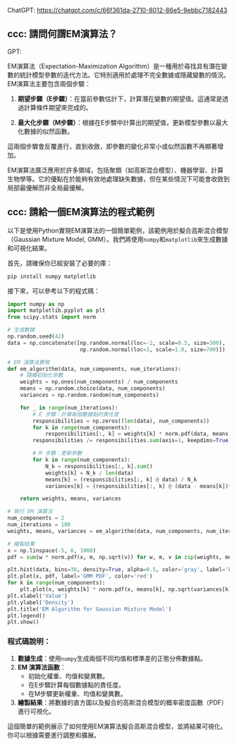 ChatGPT: https://chatgpt.com/c/66f361da-2710-8012-86e5-9ebbc7182443

## ccc: 請問何謂EM演算法？

GPT:

EM演算法（Expectation-Maximization Algorithm）是一種用於尋找具有潛在變數的統計模型參數的迭代方法。它特別適用於處理不完全數據或隱藏變數的情況。EM演算法主要包含兩個步驟：

1. **期望步驟（E步驟）**：在當前參數估計下，計算潛在變數的期望值。這通常是透過計算條件期望來完成的。

2. **最大化步驟（M步驟）**：根據在E步驟中計算出的期望值，更新模型參數以最大化數據的似然函數。

這兩個步驟會反覆進行，直到收斂，即參數的變化非常小或似然函數不再顯著增加。

EM演算法廣泛應用於許多領域，包括聚類（如高斯混合模型）、機器學習、計算生物學等。它的優點在於能夠有效地處理缺失數據，但在某些情況下可能會收斂到局部最優解而非全局最優解。

## ccc: 請給一個EM演算法的程式範例

以下是使用Python實現EM演算法的一個簡單範例，該範例用於擬合高斯混合模型（Gaussian Mixture Model, GMM）。我們將使用`numpy`和`matplotlib`來生成數據和可視化結果。

首先，請確保你已經安裝了必要的庫：

```bash
pip install numpy matplotlib
```

接下來，可以參考以下的程式碼：

```python
import numpy as np
import matplotlib.pyplot as plt
from scipy.stats import norm

# 生成數據
np.random.seed(42)
data = np.concatenate([np.random.normal(loc=-2, scale=0.5, size=300),
                       np.random.normal(loc=3, scale=1.0, size=700)])

# EM 演算法實現
def em_algorithm(data, num_components, num_iterations):
    # 隨機初始化參數
    weights = np.ones(num_components) / num_components
    means = np.random.choice(data, num_components)
    variances = np.random.random(num_components)

    for _ in range(num_iterations):
        # E 步驟：計算每個數據點的責任度
        responsibilities = np.zeros((len(data), num_components))
        for k in range(num_components):
            responsibilities[:, k] = weights[k] * norm.pdf(data, means[k], np.sqrt(variances[k]))
        responsibilities /= responsibilities.sum(axis=1, keepdims=True)

        # M 步驟：更新參數
        for k in range(num_components):
            N_k = responsibilities[:, k].sum()
            weights[k] = N_k / len(data)
            means[k] = (responsibilities[:, k] @ data) / N_k
            variances[k] = (responsibilities[:, k] @ (data - means[k])**2) / N_k

    return weights, means, variances

# 執行 EM 演算法
num_components = 2
num_iterations = 100
weights, means, variances = em_algorithm(data, num_components, num_iterations)

# 繪製結果
x = np.linspace(-5, 6, 1000)
pdf = sum(w * norm.pdf(x, m, np.sqrt(v)) for w, m, v in zip(weights, means, variances))

plt.hist(data, bins=30, density=True, alpha=0.5, color='gray', label='Data Histogram')
plt.plot(x, pdf, label='GMM PDF', color='red')
for k in range(num_components):
    plt.plot(x, weights[k] * norm.pdf(x, means[k], np.sqrt(variances[k])), label=f'Component {k+1}')
plt.xlabel('Value')
plt.ylabel('Density')
plt.title('EM Algorithm for Gaussian Mixture Model')
plt.legend()
plt.show()
```

### 程式碼說明：
1. **數據生成**：使用`numpy`生成兩個不同均值和標準差的正態分佈數據點。
2. **EM 演算法函數**：
   - 初始化權重、均值和變異數。
   - 在E步驟計算每個數據點的責任度。
   - 在M步驟更新權重、均值和變異數。
3. **繪製結果**：將數據的直方圖以及擬合的高斯混合模型的概率密度函數（PDF）進行可視化。

這個簡單的範例展示了如何使用EM演算法擬合高斯混合模型，並將結果可視化。你可以根據需要進行調整和擴展。

